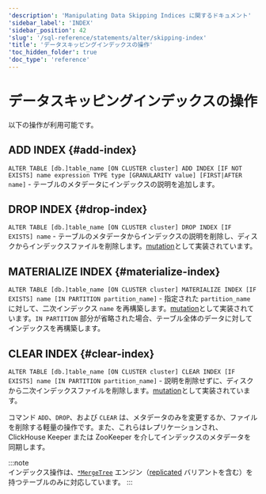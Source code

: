 ```yaml
---
'description': 'Manipulating Data Skipping Indices に関するドキュメント'
'sidebar_label': 'INDEX'
'sidebar_position': 42
'slug': '/sql-reference/statements/alter/skipping-index'
'title': 'データスキッピングインデックスの操作'
'toc_hidden_folder': true
'doc_type': 'reference'
---
```



# データスキッピングインデックスの操作

以下の操作が利用可能です。

## ADD INDEX {#add-index}

`ALTER TABLE [db.]table_name [ON CLUSTER cluster] ADD INDEX [IF NOT EXISTS] name expression TYPE type [GRANULARITY value] [FIRST|AFTER name]` - テーブルのメタデータにインデックスの説明を追加します。

## DROP INDEX {#drop-index}

`ALTER TABLE [db.]table_name [ON CLUSTER cluster] DROP INDEX [IF EXISTS] name` - テーブルのメタデータからインデックスの説明を削除し、ディスクからインデックスファイルを削除します。[mutation](/sql-reference/statements/alter/index.md#mutations)として実装されています。

## MATERIALIZE INDEX {#materialize-index}

`ALTER TABLE [db.]table_name [ON CLUSTER cluster] MATERIALIZE INDEX [IF EXISTS] name [IN PARTITION partition_name]` - 指定された `partition_name` に対して、二次インデックス `name` を再構築します。[mutation](/sql-reference/statements/alter/index.md#mutations)として実装されています。`IN PARTITION` 部分が省略された場合、テーブル全体のデータに対してインデックスを再構築します。

## CLEAR INDEX {#clear-index}

`ALTER TABLE [db.]table_name [ON CLUSTER cluster] CLEAR INDEX [IF EXISTS] name [IN PARTITION partition_name]` - 説明を削除せずに、ディスクから二次インデックスファイルを削除します。[mutation](/sql-reference/statements/alter/index.md#mutations)として実装されています。

コマンド `ADD`、`DROP`、および `CLEAR` は、メタデータのみを変更するか、ファイルを削除する軽量の操作です。また、これらはレプリケーションされ、ClickHouse Keeper または ZooKeeper を介してインデックスのメタデータを同期します。

:::note    
インデックス操作は、[`*MergeTree`](/engines/table-engines/mergetree-family/mergetree.md) エンジン（[replicated](/engines/table-engines/mergetree-family/replication.md) バリアントを含む）を持つテーブルのみに対応しています。
:::
